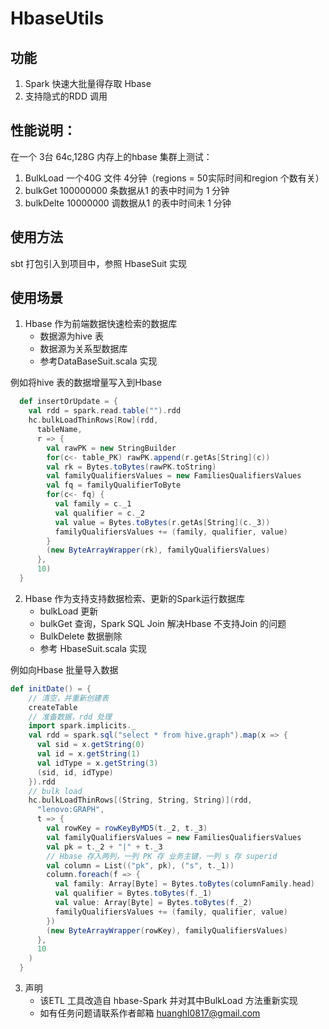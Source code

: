 # HbaseUtils
## 功能
1. Spark 快速大批量得存取 Hbase
2. 支持隐式的RDD 调用

## 性能说明：
在一个 3台 64c,128G 内存上的hbase 集群上测试：
1. BulkLoad 一个40G 文件 4分钟（regions = 50实际时间和region 个数有关）
2. bulkGet 100000000 条数据从1 的表中时间为 1 分钟
3. bulkDelte 10000000 调数据从1 的表中时间未 1 分钟
## 使用方法
 sbt 打包引入到项目中，参照 HbaseSuit 实现
 
## 使用场景

1. Hbase 作为前端数据快速检索的数据库
    - 数据源为hive 表
    - 数据源为关系型数据库
    - 参考DataBaseSuit.scala 实现

例如将hive 表的数据增量写入到Hbase    
   
 ```scala
   def insertOrUpdate = {
     val rdd = spark.read.table("").rdd
     hc.bulkLoadThinRows[Row](rdd,
       tableName,
       r => {
         val rawPK = new StringBuilder
         for(c<- table_PK) rawPK.append(r.getAs[String](c))
         val rk = Bytes.toBytes(rawPK.toString)
         val familyQualifiersValues = new FamiliesQualifiersValues
         val fq = familyQualifierToByte
         for(c<- fq) {
           val family = c._1
           val qualifier = c._2
           val value = Bytes.toBytes(r.getAs[String](c._3))
           familyQualifiersValues += (family, qualifier, value)
         }
         (new ByteArrayWrapper(rk), familyQualifiersValues)
       },
       10)
   }
 ```   

2. Hbase 作为支持支持数据检索、更新的Spark运行数据库
    - bulkLoad 更新
    - bulkGet 查询，Spark SQL Join 解决Hbase 不支持Join 的问题
    - BulkDelete 数据删除
    - 参考 HbaseSuit.scala 实现
    
例如向Hbase 批量导入数据

```scala
def initDate() = {
    // 清空，并重新创建表
    createTable
    // 准备数据，rdd 处理
    import spark.implicits._
    val rdd = spark.sql("select * from hive.graph").map(x => {
      val sid = x.getString(0)
      val id = x.getString(1)
      val idType = x.getString(3)
      (sid, id, idType)
    }).rdd
    // bulk load
    hc.bulkLoadThinRows[(String, String, String)](rdd,
      "lenovo:GRAPH",
      t => {
        val rowKey = rowKeyByMD5(t._2, t._3)
        val familyQualifiersValues = new FamiliesQualifiersValues
        val pk = t._2 + "|" + t._3
        // Hbase 存入两列，一列 PK 存 业务主键，一列 s 存 superid
        val column = List(("pk", pk), ("s", t._1))
        column.foreach(f => {
          val family: Array[Byte] = Bytes.toBytes(columnFamily.head)
          val qualifier = Bytes.toBytes(f._1)
          val value: Array[Byte] = Bytes.toBytes(f._2)
          familyQualifiersValues += (family, qualifier, value)
        })
        (new ByteArrayWrapper(rowKey), familyQualifiersValues)
      },
      10
    )
  }
```    
    

3. 声明
    - 该ETL 工具改造自 hbase-Spark 并对其中BulkLoad 方法重新实现
    - 如有任务问题请联系作者邮箱 huanghl0817@gmail.com